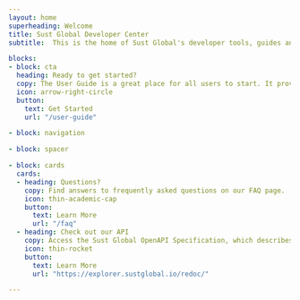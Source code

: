 ```yaml
---
layout: home
superheading: Welcome
title: Sust Global Developer Center
subtitle:  This is the home of Sust Global's developer tools, guides and reference documentation.

blocks:
- block: cta
  heading: Ready to get started?
  copy: The User Guide is a great place for all users to start. It provides an introduction to Climate Explorer and the datasets from Sust Global.
  icon: arrow-right-circle
  button:
    text: Get Started
    url: "/user-guide"

- block: navigation

- block: spacer 

- block: cards
  cards:
  - heading: Questions?
    copy: Find answers to frequently asked questions on our FAQ page.
    icon: thin-academic-cap
    button:
      text: Learn More
      url: "/faq"
  - heading: Check out our API
    copy: Access the Sust Global OpenAPI Specification, which describes every REST endpoint, parameter, request and response.
    icon: thin-rocket
    button:
      text: Learn More
      url: "https://explorer.sustglobal.io/redoc/"

---
```

